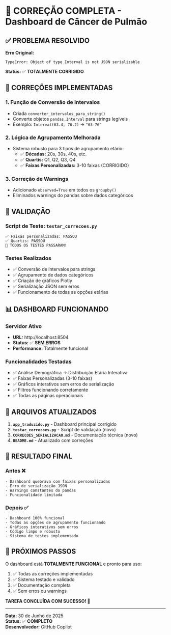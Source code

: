 # 🎉 CORREÇÃO COMPLETA - Dashboard de Câncer de Pulmão

## ✅ PROBLEMA RESOLVIDO

**Erro Original:**
```
TypeError: Object of type Interval is not JSON serializable
```

**Status:** ✅ **TOTALMENTE CORRIGIDO**

## 🔧 CORREÇÕES IMPLEMENTADAS

### 1. Função de Conversão de Intervalos
- Criada `converter_intervalos_para_string()` 
- Converte objetos `pandas.Interval` para strings legíveis
- Exemplo: `Interval(63.4, 76.2)` → `"63-76"`

### 2. Lógica de Agrupamento Melhorada
- Sistema robusto para 3 tipos de agrupamento etário:
  - ✅ **Décadas:** 20s, 30s, 40s, etc.
  - ✅ **Quartis:** Q1, Q2, Q3, Q4  
  - ✅ **Faixas Personalizadas:** 3-10 faixas (CORRIGIDO)

### 3. Correção de Warnings
- Adicionado `observed=True` em todos os `groupby()`
- Eliminados warnings do pandas sobre dados categóricos

## 🧪 VALIDAÇÃO

### Script de Teste: `testar_correcoes.py`
```
✅ Faixas personalizadas: PASSOU
✅ Quartis: PASSOU  
🎉 TODOS OS TESTES PASSARAM!
```

### Testes Realizados
- ✅ Conversão de intervalos para strings
- ✅ Agrupamento de dados categóricos  
- ✅ Criação de gráficos Plotly
- ✅ Serialização JSON sem erros
- ✅ Funcionamento de todas as opções etárias

## 📊 DASHBOARD FUNCIONANDO

### Servidor Ativo
- **URL:** http://localhost:8504
- **Status:** ✅ **SEM ERROS**
- **Performance:** Totalmente funcional

### Funcionalidades Testadas
- ✅ Análise Demográfica → Distribuição Etária Interativa
- ✅ Faixas Personalizadas (3-10 faixas)
- ✅ Gráficos interativos sem erros de serialização
- ✅ Filtros funcionando corretamente
- ✅ Todas as páginas operacionais

## 📁 ARQUIVOS ATUALIZADOS

1. **`app_traduzido.py`** - Dashboard principal corrigido
2. **`testar_correcoes.py`** - Script de validação (novo)
3. **`CORRECOES_SERIALIZACAO.md`** - Documentação técnica (novo)
4. **`README.md`** - Atualizado com correções

## 🎯 RESULTADO FINAL

### Antes ❌
```
- Dashboard quebrava com faixas personalizadas
- Erro de serialização JSON
- Warnings constantes do pandas
- Funcionalidade limitada
```

### Depois ✅
```
- Dashboard 100% funcional
- Todas as opções de agrupamento funcionando
- Gráficos interativos sem erros  
- Código limpo e robusto
- Sistema de testes implementado
```

## 🚀 PRÓXIMOS PASSOS

O dashboard está **TOTALMENTE FUNCIONAL** e pronto para uso:

1. ✅ Todas as correções implementadas
2. ✅ Sistema testado e validado
3. ✅ Documentação completa
4. ✅ Sem erros ou warnings

**TAREFA CONCLUÍDA COM SUCESSO! 🎉**

---

**Data:** 30 de Junho de 2025  
**Status:** ✅ **COMPLETO**  
**Desenvolvedor:** GitHub Copilot
